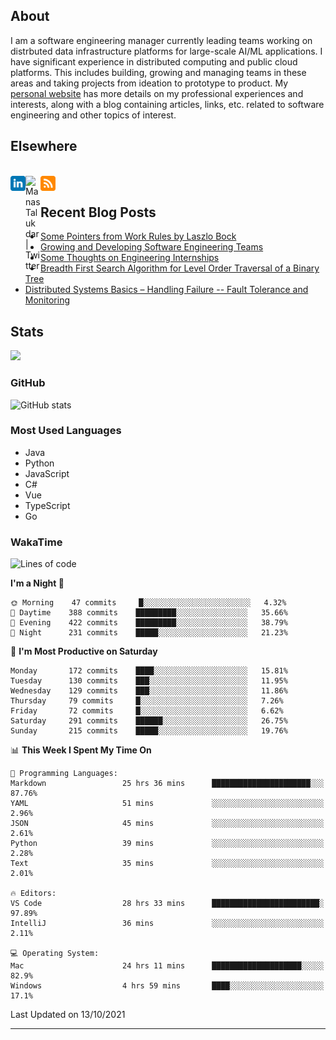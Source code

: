 ## About

I am a software engineering manager currently leading teams working on distrbuted data infrastructure platforms for large-scale AI/ML applications. I have significant experience in distributed computing and public cloud platforms. This includes building, growing and managing teams in these areas and taking projects from ideation to prototype to product. My [personal website](https://manastalukdar.github.io/) has more details on my professional experiences and interests, along with a blog containing articles, links, etc. related to software engineering and other topics of interest.

## Elsewhere

</br>

<a href="https://www.linkedin.com/in/manastalukdar" target="_blank">
  <img align="left" alt="Manas Talukdar | Linkedin" width="24px" src="https://raw.githubusercontent.com/edent/SuperTinyIcons/master/images/svg/linkedin.svg" />
</a>
<a href="https://www.twitter.com/manastalukdar" target="_blank">
  <img align="left" alt="Manas Talukdar | Twitter" width="24px" src="https://github.com/TheDudeThatCode/TheDudeThatCode/blob/master/Assets/Twitter.svg" />
</a>
<a href="https://manastalukdar.github.io/" target="_blank">
  <img align="left" alt="Manas Talukdar | Website" width="24px" src="https://github.com/edent/SuperTinyIcons/blob/master/images/svg/rss.svg" />
</a>

</br>

## Recent Blog Posts

<!-- BLOG:START -->
- [Some Pointers from Work Rules by Laszlo Bock](https://manastalukdar.github.io/blog/2020/01/25/work-rules-laszlo-bock-pointers/)
- [Growing and Developing Software Engineering Teams](https://manastalukdar.github.io/blog/2019/09/19/growing-developing-software-engineering-teams/)
- [Some Thoughts on Engineering Internships](https://manastalukdar.github.io/blog/2019/09/04/some-thoughts-on-engineering-internships/)
- [Breadth First Search Algorithm for Level Order Traversal of a Binary Tree](https://manastalukdar.github.io/blog/2019/08/29/breadth-first-search-binary-tree-level-order-traversal/)
- [Distributed Systems Basics – Handling Failure -- Fault Tolerance and Monitoring](https://manastalukdar.github.io/blog/2019/08/19/katemats-distributed-systems-fault-tolerance-monitoring/)
<!-- BLOG:END -->

## Stats

![](https://komarev.com/ghpvc/?username=manastalukdar)

### GitHub

![GitHub stats](https://github-readme-stats.vercel.app/api?username=manastalukdar&show_icons=true&hide_border=true&hide_rank=true&hide_title=true&icon_color=79ff97&text_color=cecac3&bg_color=4d4b4b)

### Most Used Languages

- Java
- Python
- JavaScript
- C#
- Vue
- TypeScript
- Go

<!--
![Top Langs](https://github-readme-stats.vercel.app/api/top-langs/?username=manastalukdar&layout=compact&hide_border=true&hide_title=true&icon_color=79ff97&text_color=cecac3&bg_color=4d4b4b)
-->

### WakaTime

<!--START_SECTION:waka-->
![Lines of code](https://img.shields.io/badge/From%20Hello%20World%20I%27ve%20Written-76753%20lines%20of%20code-blue)

**I'm a Night 🦉** 

```text
🌞 Morning    47 commits     █░░░░░░░░░░░░░░░░░░░░░░░░   4.32% 
🌆 Daytime    388 commits    █████████░░░░░░░░░░░░░░░░   35.66% 
🌃 Evening    422 commits    █████████░░░░░░░░░░░░░░░░   38.79% 
🌙 Night      231 commits    █████░░░░░░░░░░░░░░░░░░░░   21.23%

```
📅 **I'm Most Productive on Saturday** 

```text
Monday       172 commits    ████░░░░░░░░░░░░░░░░░░░░░   15.81% 
Tuesday      130 commits    ███░░░░░░░░░░░░░░░░░░░░░░   11.95% 
Wednesday    129 commits    ███░░░░░░░░░░░░░░░░░░░░░░   11.86% 
Thursday     79 commits     █░░░░░░░░░░░░░░░░░░░░░░░░   7.26% 
Friday       72 commits     █░░░░░░░░░░░░░░░░░░░░░░░░   6.62% 
Saturday     291 commits    ██████░░░░░░░░░░░░░░░░░░░   26.75% 
Sunday       215 commits    █████░░░░░░░░░░░░░░░░░░░░   19.76%

```


📊 **This Week I Spent My Time On** 

```text
💬 Programming Languages: 
Markdown                 25 hrs 36 mins      ██████████████████████░░░   87.76% 
YAML                     51 mins             ░░░░░░░░░░░░░░░░░░░░░░░░░   2.96% 
JSON                     45 mins             ░░░░░░░░░░░░░░░░░░░░░░░░░   2.61% 
Python                   39 mins             ░░░░░░░░░░░░░░░░░░░░░░░░░   2.28% 
Text                     35 mins             ░░░░░░░░░░░░░░░░░░░░░░░░░   2.01%

🔥 Editors: 
VS Code                  28 hrs 33 mins      ████████████████████████░   97.89% 
IntelliJ                 36 mins             ░░░░░░░░░░░░░░░░░░░░░░░░░   2.11%

💻 Operating System: 
Mac                      24 hrs 11 mins      ████████████████████░░░░░   82.9% 
Windows                  4 hrs 59 mins       ████░░░░░░░░░░░░░░░░░░░░░   17.1%

```


 Last Updated on 13/10/2021
<!--END_SECTION:waka-->

---

<!--

**manastalukdar/manastalukdar** is a ✨ _special_ ✨ repository because its `README.md` (this file) appears on your GitHub profile.

Here are some ideas to get you started:

- 🔭 I’m currently working on ...
- 🌱 I’m currently learning ...
- 👯 I’m looking to collaborate on ...
- 🤔 I’m looking for help with ...
- 💬 Ask me about ...
- 📫 How to reach me: ...
- 😄 Pronouns: ...
- ⚡ Fun fact: ...
-->
